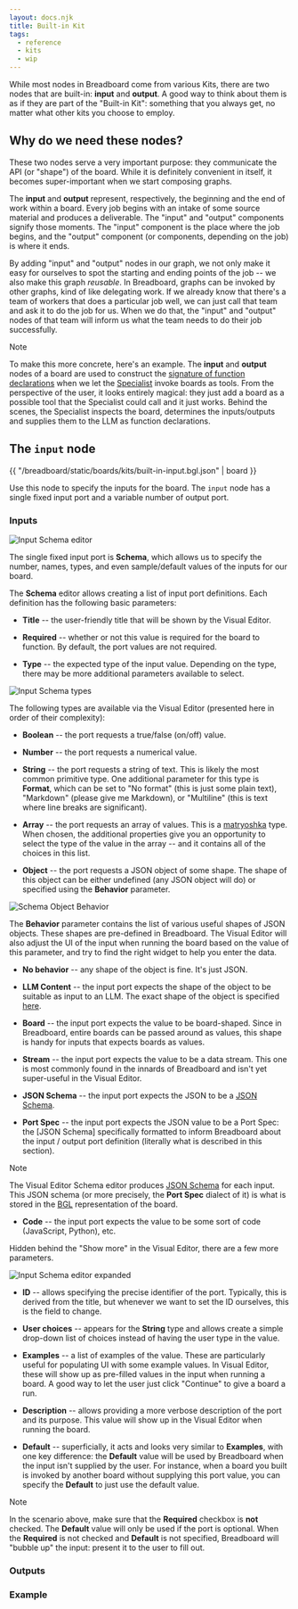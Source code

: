 ```yaml
---
layout: docs.njk
title: Built-in Kit
tags:
  - reference
  - kits
  - wip
---
```


While most nodes in Breadboard come from various Kits, there are two nodes that are built-in: **input** and **output**. A good way to think about them is as if they are part of the "Built-in Kit": something that you always get, no matter what other kits you choose to employ.

## Why do we need these nodes?

These two nodes serve a very important purpose: they communicate the API (or "shape") of the board. While it is definitely convenient in itself, it becomes super-important when we start composing graphs.

The **input** and **output** represent, respectively, the beginning and the end of work within a board. Every job begins with an intake of some source material and produces a deliverable. The "input" and "output" components signify those moments. The "input" component is the place where the job begins, and the "output" component (or components, depending on the job) is where it ends.

By adding "input" and "output" nodes in our graph, we not only make it easy for ourselves to spot the starting and ending points of the job -- we also make this graph _reusable_. In Breadboard, graphs can be invoked by other graphs, kind of like delegating work. If we already know that there's a team of workers that does a particular job well, we can just call that team and ask it to do the job for us. When we do that, the "input" and "output" nodes of that team will inform us what the team needs to do their job successfully.

> [!NOTE]
> To make this more concrete, here's an example. The **input** and **output** nodes of a board are used to construct the [signature of function declarations](https://ai.google.dev/gemini-api/docs/function-calling#function_declarations) when we let the [Specialist](https://breadboard-ai.github.io/breadboard/docs/kits/agents/#specialist-tools) invoke boards as tools. From the perspective of the user, it looks entirely magical: they just add a board as a possible tool that the Specialist could call and it just works. Behind the scenes, the Specialist inspects the board, determines the inputs/outputs and supplies them to the LLM as function declarations.

## The `input` node

{{ "/breadboard/static/boards/kits/built-in-input.bgl.json" | board }}

Use this node to specify the inputs for the board. The `input` node has a single fixed input port and a variable number of output port.

### Inputs

![Input Schema editor](/breadboard/static/images/built-in-kit/input-schema.png)

The single fixed input port is **Schema**, which allows us to specify the number, names, types, and even sample/default values of the inputs for our board.

The **Schema** editor allows creating a list of input port definitions. Each definition has the following basic parameters:

- **Title** -- the user-friendly title that will be shown by the Visual Editor.

- **Required** -- whether or not this value is required for the board to function. By default, the port values are not required.

- **Type** -- the expected type of the input value. Depending on the type, there may be more additional parameters available to select.

![Input Schema types](/breadboard/static/images/built-in-kit/input-schema-types.png)

The following types are available via the Visual Editor (presented here in order of their complexity):

- **Boolean** -- the port requests a true/false (on/off) value.

- **Number** -- the port requests a numerical value.

- **String** -- the port requests a string of text. This is likely the most common primitive type. One additional parameter for this type is **Format**, which can be set to "No format" (this is just some plain text), "Markdown" (please give me Markdown), or "Multiline" (this is text where line breaks are significant).

- **Array** -- the port requests an array of values. This is a [matryoshka](hhttps://en.wikipedia.org/wiki/Matryoshka_doll) type. When chosen, the additional properties give you an opportunity to select the type of the value in the array -- and it contains all of the choices in this list.

- **Object** -- the port requests a JSON object of some shape. The shape of this object can be either undefined (any JSON object will do) or specified using the **Behavior** parameter.

![Schema Object Behavior](/breadboard/static/images/built-in-kit/schema-object-behavior.png)

The **Behavior** parameter contains the list of various useful shapes of JSON objects. These shapes are pre-defined in Breadboard. The Visual Editor will also adjust the UI of the input when running the board based on the value of this parameter, and try to find the right widget to help you enter the data.

- **No behavior** -- any shape of the object is fine. It's just JSON.

- **LLM Content** -- the input port expects the shape of the object to be suitable as input to an LLM. The exact shape of the object is specified [here](https://ai.google.dev/api/rest/v1/Content).

- **Board** -- the input port expects the value to be board-shaped. Since in Breadboard, entire boards can be passed around as values, this shape is handy for inputs that expects boards as values.

- **Stream** -- the input port expects the value to be a data stream. This one is most commonly found in the innards of Breadboard and isn't yet super-useful in the Visual Editor.

- **JSON Schema** -- the input port expects the JSON to be a [JSON Schema](https://json-schema.org/).

- **Port Spec** -- the input port expects the JSON value to be a Port Spec: the [JSON Schema] specifically formatted to inform Breadboard about the input / output port definition (literally what is described in this section).

> [!NOTE]
> The Visual Editor Schema editor produces [JSON Schema](https://json-schema.org/) for each input. This JSON schema (or more precisely, the **Port Spec** dialect of it) is what is stored in the [BGL](http://localhost:8000/breadboard/docs/concepts/#breadboard-graph-language-bgl) representation of the board.

- **Code** -- the input port expects the value to be some sort of code (JavaScript, Python), etc.

Hidden behind the "Show more" in the Visual Editor, there are a few more parameters.

![Input Schema editor expanded](/breadboard/static/images/built-in-kit/input-schema-expanded.png)

- **ID** -- allows specifying the precise identifier of the port. Typically, this is derived from the title, but whenever we want to set the ID ourselves, this is the field to change.

- **User choices** -- appears for the **String** type and allows create a simple drop-down list of choices instead of having the user type in the value.

- **Examples** -- a list of examples of the value. These are particularly useful for populating UI with some example values. In Visual Editor, these will show up as pre-filled values in the input when running a board. A good way to let the user just click "Continue" to give a board a run.

- **Description** -- allows providing a more verbose description of the port and its purpose. This value will show up in the Visual Editor when running the board.

- **Default** -- superficially, it acts and looks very similar to **Examples**, with one key difference: the **Default** value will be used by Breadboard when the input isn't supplied by the user. For instance, when a board you built is invoked by another board without supplying this port value, you can specify the **Default** to just use the default value.

> [!NOTE]
> In the scenario above, make sure that the **Required** checkbox is **not** checked. The **Default** value will only be used if the port is optional. When the **Required** is not checked and **Default** is not specified, Breadboard will "bubble up" the input: present it to the user to fill out.

### Outputs

### Example

